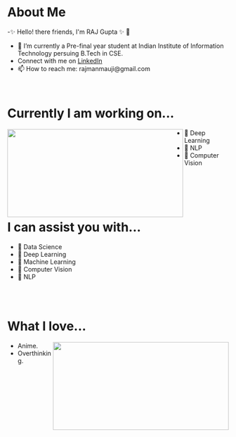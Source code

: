  <h1> About Me</h1>
 <p title=About Me>
-✨ Hello! there friends, I'm RAJ Gupta ✨ 👋 
<!-- <img align="right" width="400" height="200" src="https://media.giphy.com/media/sGsOdL0YWYK0xSvARV/giphy.gif">      -->
 
<ul>
<li>🔭 I’m currently a Pre-final year student at Indian Institute of Information Technology persuing B.Tech in CSE. </li>
<li>Connect with me on <a href="https://www.linkedin.com/in/raj-gupta-8a2a95194">LinkedIn </a></li>
<li> 📫 How to reach me: rajmanmauji@gmail.com </li>
 </ul> </p> 
 
 <br>
 <h1> Currently I am working on...</h1>
        <p title= What i love?>
 <img align="left" width="400" height="200" src="https://media.giphy.com/media/l4pTsNgkamxfk2ZLq/giphy.gif">
<!--   <img align="left" height="200" width="300" src="https://media.giphy.com/media/Uv0VUrAT6FtMQ/giphy.gif" > -->
 <ul>
<!--   <li>  🌱  Data Structures and Algorithms in JAVA </li>  -->
<li>  🌱  Deep Learning </li> 
<!-- <li> 👯 Data Science</li>  -->
   <li> 🌱 NLP</li> 
  <li> 🌱 Computer Vision</li> 
<!--   <li> 👯 Tableau</li> -->
<!--   <li> 🌱 ML and DL deployable projects.</li>  -->
 </ul>
 </p>
 <br> <br> <br> <br>
   <h1> I can assist you with...</h1>
  <p title=I can help you with...>
<!--  <img align="right" width="300" height="150" src="https://media.giphy.com/media/l4pTsNgkamxfk2ZLq/giphy.gif"> -->
 <ul>
 <li>  💬 Data Science </li>
  <li>  💬 Deep Learning </li>
<!--   <li>  💬Data Analytics </li> -->
 <li> 💬 Machine Learning </li>
   <li> 💬 Computer Vision </li>
  <li> 💬 NLP </li>
  </ul>
</p>
<br>  <br>  
  <h1> What I love...</h1>
  <p title=What I love ? >
  <ul>
 <img align="right" width="400" height="200" src="https://media.giphy.com/media/JVaKSg8soxqUg/giphy.gif" >
 
  <li> Anime. </li>
<li> Overthinking. </li>
 
</ul>
</p>
<br>  <br>  


